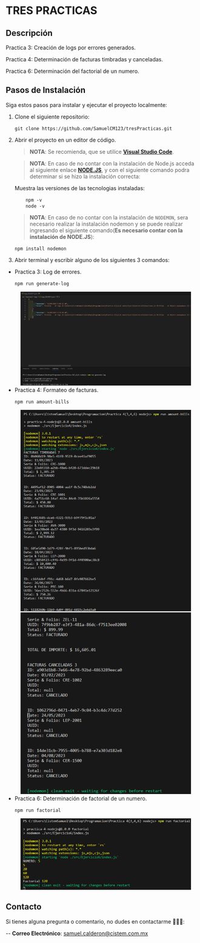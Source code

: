 # **TRES PRACTICAS**

## **Descripción**

Practica 3: Creación de logs por errores generados.

Practica 4: Determinación de facturas timbradas y canceladas.

Practica 6: Determinación del factorial de un numero.

## **Pasos de Instalación**

Siga estos pasos para instalar y ejecutar el proyecto localmente:

1. Clone el siguiente repositorio:

    ```proweshell
    git clone https://github.com/SamuelCM123/tresPracticas.git
    ```

2. Abrir el proyecto en un editor de código.

    > **NOTA**: Se recomienda, que se utilice **[Visual Studio Code](https://code.visualstudio.com/download)**.

    > **NOTA**: En caso de no contar con la instalación de Node.js acceda al siguiente enlace **[NODE.JS](https://nodejs.org/es)**, y con el siguiente comando podra determinar si se hizo la instalación correcta:

    Muestra las versiones de las tecnologias instaladas:
    ```proweshell
        npm -v 
        node -v
    ```

    

    > **NOTA**: En caso de no contar con la instalación de `NODEMON`, sera necesario realizar la instalación nodemon y se puede realizar ingresando el siguiente comando(**Es necesario contar con la instalación de NODE.JS**):

    ```proweshell
    npm install nodemon
    ```

3. Abrir terminal y escribir alguno de los siguientes 3 comandos:

- Practica 3: Log de errores.
    ```proweshell
    npm run generate-log
    ```
    <div align="center">
    <img src="./src/assets/img/Log-de-errores.png" alt="Login" width="450" />
    </div>
- Practica 4: Formateo de facturas.
    ```proweshell
    npm run amount-bills
    ```
    <div align="center">
    <img src="./src/assets/img/Factura-1.png" alt="Login" width="450" />
    </div>
    <div align="center">
    <img src="./src/assets/img/Factura-2.png" alt="Login" width="450" />
    </div>
- Practica 6: Determinación de factorial de un numero.
    ```proweshell
    npm run factorial
    ```
    <div align="center">
    <img src="./src/assets/img/factorial.png" alt="Login" width="450" />
    </div>
## **Contacto**

Si tienes alguna pregunta o comentario, no dudes en contactarme 🙋🏻‍♂️:

-- **Correo Electrónico**: samuel.calderon@cistem.com.mx
